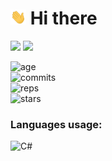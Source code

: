 # <img src="https://raw.githubusercontent.com/REgorion/REgorion/main/wave.gif" width="25px"> Hi there 
<!--[![Anurag's GitHub stats](https://github-readme-stats.vercel.app/api?username=REgorion)](https://github.com/anuraghazra/github-readme-stats)-->
<img src="https://visitor-badge.glitch.me/badge?page_id=REgorion.visitor-badge&color=5194f0" /> <img src="https://img.shields.io/github/followers/REgorion?style=social" />

![age](https://img.shields.io/static/v1?style=for-the-badge&label=Account%20age%3A%09&color=555&labelColor=%23ffd33d&message=4%20years)<br/>
![commits](https://img.shields.io/static/v1?style=for-the-badge&label=Total%20commits%3A&color=555&labelColor=%230366d6&message=89)<br/>
![reps](https://img.shields.io/static/v1?style=for-the-badge&label=Repositories%3A&color=555&labelColor=%236a737d&message=4)<br/>
![stars](https://img.shields.io/static/v1?style=for-the-badge&label=Stars%3A&color=555&labelColor=%23fff5b1&message=1%20recived)<br/>



### Languages usage:
![C#](https://img.shields.io/static/v1?style=flat&label=C%23&color=555&labelColor=%23178600&message=100%25)


